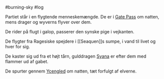 #burning-sky #log

Partiet står i en flygtende menneskemængde. De er i [Gate Pass](Gate%20Pass.md) om natten, mens drager og wyverns flyver over dem.
De rider på flugt i galop, passerer den synske pige i vejkanten.
De flygter fra Ragesiske spejdere i [[Seaquen]]s sumpe, i vand til livet og hver for sig.
De kaster sig ud fra et højt tårn, gulddragen [Syana](Syana.md) er efter dem med flammer ud af gabet.
De spurter gennem [Ycengled](Ycengled.md) om natten, tæt forfulgt af elverne.
